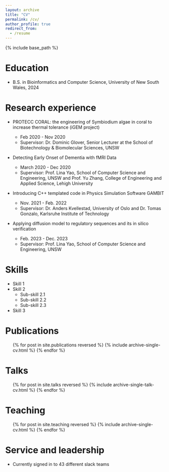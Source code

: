 ```yaml
---
layout: archive
title: "CV"
permalink: /cv/
author_profile: true
redirect_from:
  - /resume
---
```


{% include base_path %}

Education
======
* B.S. in Bioinformatics and Computer Science, University of New South Wales, 2024

Research experience
======
<!-- * Investigation of BAM15 as a Protective Agent for Islet Transplant
  * Feb 2020 - May 2020
  * Supervisor: Dr. Frances Byrne, Senior Lecturer at the School of Biotechnology & Biomolecular Sciences, UNSW -->

* PROTECC CORAL: the engineering of Symbiodium algae in coral to increase thermal tolerance (iGEM project)
  * Feb 2020 - Nov 2020
  * Supervisor: Dr. Dominic Glover, Senior Lecturer at the School of Biotechnology & Biomolecular Sciences, UNSW

* Detecting Early Onset of Dementia with fMRI Data
  * March 2020 - Dec 2020
  * Supervisor: Prof. Lina Yao, School of Computer Science and Engineering, UNSW and Prof. Yu Zhang, College of Engineering and Applied Science, Lehigh University

* Introducing C++ templated code in Physics Simulation Software GAMBIT
  * Nov. 2021 - Feb. 2022
  * Supervisor: Dr. Anders Kvellestad, University of Oslo and Dr. Tomas Gonzalo, Karlsruhe Institute of Technology

* Applying diffusion model to regulatory sequences and its in silico verification
  * Feb. 2023 - Dec. 2023
  * Supervisor: Prof. Lina Yao, School of Computer Science and Engineering, UNSW

Skills
======
* Skill 1
* Skill 2
  * Sub-skill 2.1
  * Sub-skill 2.2
  * Sub-skill 2.3
* Skill 3

Publications
======
  <ul>{% for post in site.publications reversed %}
    {% include archive-single-cv.html %}
  {% endfor %}</ul>
  
Talks
======
  <ul>{% for post in site.talks reversed %}
    {% include archive-single-talk-cv.html  %}
  {% endfor %}</ul>
  
Teaching
======
  <ul>{% for post in site.teaching reversed %}
    {% include archive-single-cv.html %}
  {% endfor %}</ul>
  
Service and leadership
======
* Currently signed in to 43 different slack teams
